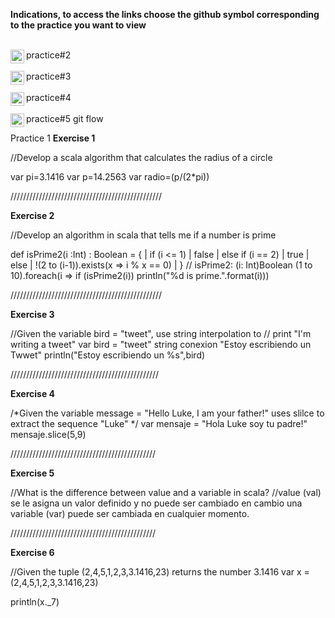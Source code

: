 **Indications, to access the links choose the github symbol corresponding to the practice you want to view**

<br>
<a>
  practice#2
  <a href="https://github.com/pakito97/Big-Data-UNIDAD-1/blob/Development/practice%232.md">
  <img align="left" alt=" Github" width="22px" src="https://cdn.jsdelivr.net/npm/simple-icons@v3/icons/github.svg" />
</a>
  </br>
  <br>
<a>
  practice#3
  <a href="https://github.com/pakito97/Big-Data-UNIDAD-1/blob/Development/practice%233.md">
  <img align="left" alt=" Github" width="22px" src="https://cdn.jsdelivr.net/npm/simple-icons@v3/icons/github.svg" />
</a>
</br>
<br>
<a>
  practice#4
  <a href="https://github.com/pakito97/Big-Data-UNIDAD-1/blob/Development/practice%234.md">
  <img align="left" alt=" Github" width="22px" src="https://cdn.jsdelivr.net/npm/simple-icons@v3/icons/github.svg" />
</a>
  </br>
  <br>
<a>
  practice#5 git flow
  <a href="https://github.com/pakito97/Big-Data-UNIDAD-1/blob/Development/practica%20git%20flow.md">
  <img align="left" alt=" Github" width="22px" src="https://cdn.jsdelivr.net/npm/simple-icons@v3/icons/github.svg" />
</a>
  </br>


Practice 1
**Exercise 1**

//Develop a scala algorithm that calculates the radius of a circle

var pi=3.1416
var p=14.2563
var radio=(p/(2*pi))

////////////////////////////////////////////////


**Exercise 2**

//Develop an algorithm in scala that tells me if a number is prime

def isPrime2(i :Int) : Boolean = {
|     if (i <= 1)
|       false
|     else if (i == 2)
|       true
|     else
|       !(2 to (i-1)).exists(x => i % x == 0)
|   }
// isPrime2: (i: Int)Boolean
(1 to 10).foreach(i => if (isPrime2(i)) println("%d is prime.".format(i)))


////////////////////////////////////////////////


**Exercise 3**

//Given the variable bird = "tweet", use string interpolation to
// print "I'm writing a tweet"
var bird = "tweet"
string conexion "Estoy escribiendo un Twwet"
println("Estoy escribiendo un %s",bird)


///////////////////////////////////////////////

**Exercise 4**

/*Given the variable message = "Hello Luke, I am your father!" uses slilce to extract the
 sequence "Luke" */
var mensaje = "Hola Luke soy tu padre!"
mensaje.slice(5,9)

//////////////////////////////////////////////

**Exercise 5**

//What is the difference between value and a variable in scala?
//value (val) se le asigna un valor definido y no puede ser cambiado en cambio una variable (var) puede ser cambiada en cualquier momento.

//////////////////////////////////////////////

**Exercise 6**

//Given the tuple (2,4,5,1,2,3,3.1416,23) returns the number 3.1416
var x = (2,4,5,1,2,3,3.1416,23)

println(x._7)
